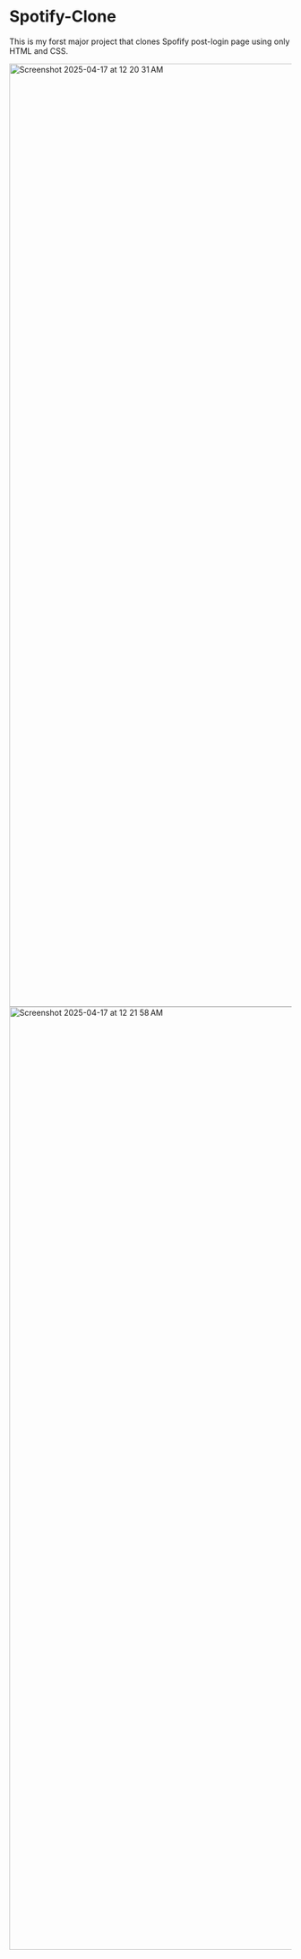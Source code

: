 # Spotify-Clone

This is my forst major project that clones Spofify post-login page using only HTML and CSS. 

<img width="1680" alt="Screenshot 2025-04-17 at 12 20 31 AM" src="https://github.com/user-attachments/assets/9e3bc5cf-1d4b-4594-8975-c773da1c5ec9" />

<img width="1680" alt="Screenshot 2025-04-17 at 12 21 58 AM" src="https://github.com/user-attachments/assets/d276a6e2-8003-4cb6-ba23-9080e398149d" />
